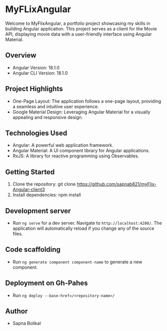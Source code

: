 # MyFLixAngular

Welcome to MyFlixAngular, a portfolio project showcasing my skills in building Angular application. This project serves as a client for the Movie API, displaying movie data with a user-friendly interface using Angular Material.

## Overview
- Angular Version: 18.1.0
- Angular CLI Version: 18.1.0

## Project Highlights
- One-Page Layout: The application follows a one-page layout, providing a seamless and intuitive user experience.
- Google Material Design: Leveraging Angular Material for a visually appealing and responsive design.

## Technologies Used
- Angular: A powerful web application framework.
- Angular Material: A UI component library for Angular applications.
- RxJS: A library for reactive programming using Observables.

## Getting Started
1. Clone the repository: git clone https://github.com/sapnab821/myFlix-Angular-client3
2. Install dependencies: npm install

## Development server
- Run `ng serve` for a dev server. Navigate to `http://localhost:4200/`. The application will automatically reload if you change any of the source files.

## Code scaffolding
- Run `ng generate component component-name` to generate a new component. 

## Deployment on Gh-Pahes
- Run `ng deploy --base-href=/<repository-name>/`

## Author
- Sapna Bolikal